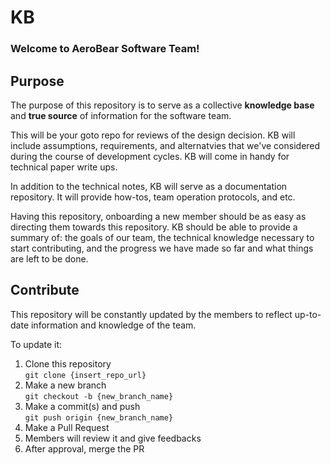 # KB

### Welcome to AeroBear Software Team!

## Purpose

The purpose of this repository is to serve as a collective **knowledge base** and **true source** of information for the software team.

This will be your goto repo for reviews of the design decision. KB will include assumptions, requirements, and alternatvies that we've considered during the course of development cycles. KB will come in handy for technical paper write ups.

In addition to the technical notes, KB will serve as a documentation repository. It will provide how-tos, team operation protocols, and etc.

Having this repository, onboarding a new member should be as easy as directing them towards this repository. KB should be able to provide a summary of: the goals of our team, the technical knowledge necessary to start contributing, and the progress we have made so far and what things are left to be done.

## Contribute

This repository will be constantly updated by the members to reflect up-to-date information and knowledge of the team. 

To update it:

1. Clone this repository  
`git clone {insert_repo_url}`
2. Make a new branch  
`git checkout -b {new_branch_name}`
3. Make a commit(s) and push  
`git push origin {new_branch_name}`
4. Make a Pull Request
5. Members will review it and give feedbacks
6. After approval, merge the PR